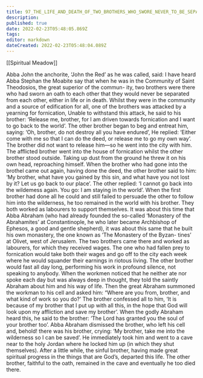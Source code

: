 ```yaml
---
title: 97_THE_LIFE_AND_DEATH_OF_TWO_BROTHERS_WHO_SWORE_NEVER_TO_BE_SEPARATED_FROM_EACH_OTHER
description: 
published: true
date: 2022-02-23T05:48:05.869Z
tags: 
editor: markdown
dateCreated: 2022-02-23T05:48:04.089Z
---
```


[[Spiritual Meadow]]
 
Abba John the anchorite, ‘John the Red’ as he was called, said: I have heard Abba Stephan the Moabite say that when he was in the Community of Saint Theodosios, the great superior of the commun- ity, two brothers were there who had sworn an oath to each other that they would never be separated from each other, either in life or in death. Whilst they were in the community and a source of edification for all, one of the brothers was attacked by a yearning for fornication, Unable to withstand this attack, he said to his brother: ‘Release me, brother, for I am driven towards fornication and I want to go back to the world’. The other brother began to beg and entreat him, saying: ‘Oh, brother, do not destroy all you have endured’, He replied: ‘Either come with me so that I can do the deed, or release me to go my own way’. The brother did not want to release him—so he went into the city with him. The afflicted brother went into the house of fornication whilst the other brother stood outside. Taking up dust from the ground he threw it on his own head, reproaching himself. When the brother who had gone into the brothel came out again, having done the deed, the other brother said to him: ‘My brother, what have you gained by this sin, and what have you not lost by it? Let us go back to our place’. The other replied: ‘I cannot go back into the wildemess again. You go: I am staying in the world’. When the first brother had done all he could and still failed to persuade the other to follow him into the wilderness, he too remained in the world with his brother. They both worked as labourers to support themselves. It was about this time that Abba Abraham (who had already founded the so-called ‘Monastery of the Abrahamites’ at Constantinople, he who later became Archbishop of Ephesos, a good and gentle shepherd), it was about this same that he built his own monastery, the one known as ‘The Monastery of the Byzan- tines’ at Olivet, west of Jerusalem. The two brothers came there and worked as labourers, for which they received wages. The one who had fallen prey to fornication would take both their wages and go off to the city each week where he would squander their earnings in riotous living. The other brother would fast all day long, performing his work in profound silence, not speaking to anybody. When the workmen noticed that he neither ate nor spoke each day but was always deep in thought, they told the saintly Abraham about him and his way of life. Then the great Abraham summoned the workman to his cell and asked him: “Where are you from, brother, and what kind of work so you do?’ The brother confessed all to him, ‘It is because of my brother that I put up with all this, in the hope that God will look upon my affliction and save my brother’. When the godly Abraham heard this, he said to the brother: ‘The Lord has granted you the soul of your brother too’. Abba Abraham dismissed the brother, who left his cell and, behold! there was his brother, crying: ‘My brother, take me into the wilderness so I can be saved’. He immediately took him and went to a cave near to the holy Jordan where he locked him up (in which they shut themselves). After a little while, the sinful brother, having made great spiritual progress in the things that are God’s, departed this life. The other brother, faithful to the oath, remained in the cave and eventually he too died there.

